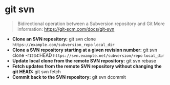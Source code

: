 # git svn
> Bidirectional operation between a Subversion repository and Git
> More information: <https://git-scm.com/docs/git-svn>
- **Clone an SVN repository:**
git svn clone `https://example.com/subversion_repo` `local_dir`
- **Clone a SVN repository starting at a given revision number:**
git svn clone -r`1234`:HEAD `https://svn.example.net/subversion/repo` `local_dir`
- **Update local clone from the remote SVN repository:**
git svn rebase
- **Fetch updates from the remote SVN repository without changing the git HEAD:**
git svn fetch
- **Commit back to the SVN repository:**
git svn dcommit
